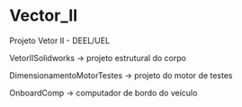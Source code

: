 # Vector_II
Projeto Vetor II  - DEEL/UEL

VetorIISolidworks -> projeto estrutural do corpo

DimensionamentoMotorTestes -> projeto do motor de testes

OnboardComp -> computador de bordo do veículo
